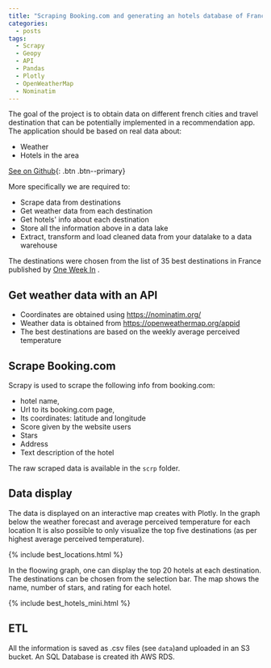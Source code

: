 ```yaml
---
title: "Scraping Booking.com and generating an hotels database of France's best destinations"
categories:
  - posts
tags:
  - Scrapy
  - Geopy
  - API
  - Pandas
  - Plotly
  - OpenWeatherMap
  - Nominatim
---
```


The goal of the project is to obtain data on different french cities and travel destination that can be potentially implemented in a recommendation app. The application should be based on real data about:
- Weather 
- Hotels in the area 

[See on Github](https://github.com/HelenaCanever/Web-scarping-and-database-generation-from-bookings.com){: .btn .btn--primary}

More specifically we are required to: 

* Scrape data from destinations 
* Get weather data from each destination 
* Get hotels' info about each destination
* Store all the information above in a data lake
* Extract, transform and load cleaned data from your datalake to a data warehouse

The destinations were chosen from the list of 35 best destinations in France published by [One Week In](https://one-week-in.com/35-cities-to-visit-in-france/) .

## Get weather data with an API 

*   Coordinates are obtained using https://nominatim.org/ 
*   Weather data is obtained from https://openweathermap.org/appid 
*   The best destinations are based on the weekly average perceived temperature

## Scrape Booking.com 

Scrapy is used to scrape the following info from booking.com:

*   hotel name,
*   Url to its booking.com page,
*   Its coordinates: latitude and longitude
*   Score given by the website users
*   Stars
*   Address
*   Text description of the hotel

The raw scraped data is available in the `scrp` folder.

## Data display
The data is displayed on an interactive map creates with Plotly.
In the graph below the weather forecast and average perceived temperature for each location  It is also possible to only visualize the top five destinations (as per highest average perceived temperature).

{% include best_locations.html %}

In the floowing graph, one can display the top 20 hotels at each destination. The destinations can be chosen from the selection bar.
The map shows the name, number of stars, and rating for each hotel.

{% include best_hotels_mini.html %}


##  ETL

All the information is saved as .csv files (see `data`)and uploaded in an S3 bucket. An SQL Database is created ith AWS RDS.
